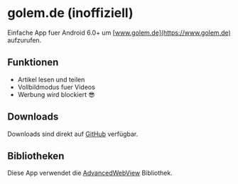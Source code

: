 # golem.de (inoffiziell)
Einfache App fuer Android 6.0+ um [www.golem.de](https://www.golem.de) aufzurufen.

## Funktionen
* Artikel lesen und teilen
* Vollbildmodus fuer Videos
* Werbung wird blockiert :sunglasses:

## Downloads
Downloads sind direkt auf [GitHub](https://github.com/badener95/golem.de/releases/latest) verfügbar.

## Bibliotheken
Diese App verwendet die [AdvancedWebView](https://github.com/delight-im/Android-AdvancedWebView) Bibliothek.
